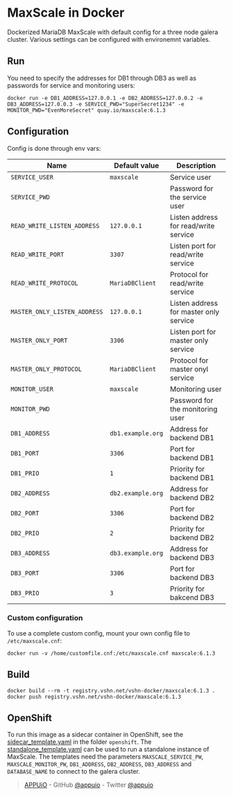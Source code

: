 # MaxScale in Docker

Dockerized MariaDB MaxScale with default config for a three node galera cluster. Various settings can be configured with environemnt variables.

## Run
You need to specify the addresses for DB1 through DB3 as well as passwords for service and monitoring users:
```
docker run -e DB1_ADDRESS=127.0.0.1 -e DB2_ADDRESS=127.0.0.2 -e DB3_ADDRESS=127.0.0.3 -e SERVICE_PWD="SuperSecret1234" -e MONITOR_PWD="EvenMoreSecret" quay.io/maxscale:6.1.3
```
## Configuration
Config is done through env vars:

| Name                          | Default value       | Description                             |
|-------------------------------|---------------------|-----------------------------------------|
| `SERVICE_USER`                | `maxscale`          | Service user                            |
| `SERVICE_PWD`                 |                     | Password for the service user           |
| `READ_WRITE_LISTEN_ADDRESS`   | `127.0.0.1`         | Listen address for read/write service   |
| `READ_WRITE_PORT`             | `3307`              | Listen port for read/write service      |
| `READ_WRITE_PROTOCOL`         | `MariaDBClient`     | Protocol for read/write service         |
| `MASTER_ONLY_LISTEN_ADDRESS`  | `127.0.0.1`         | Listen address for master only service  |
| `MASTER_ONLY_PORT`            | `3306`              | Listen port for master only service     |
| `MASTER_ONLY_PROTOCOL`        | `MariaDBClient`     | Protocol for master onyl service        |
| `MONITOR_USER`                | `maxscale`          | Monitoring user                         |
| `MONITOR_PWD`                 |                     | Password for the monitoring user        |
| `DB1_ADDRESS`                 | `db1.example.org`   | Address for backend DB1                 |
| `DB1_PORT`                    | `3306`              | Port for backend DB1                    |
| `DB1_PRIO`                    | `1`                 | Priority for backend DB1                |
| `DB2_ADDRESS`                 | `db2.example.org`   | Address for backend DB2                 |
| `DB2_PORT`                    | `3306`              | Port for backend DB2                    |
| `DB2_PRIO`                    | `2`                 | Priority for backend DB2                |
| `DB3_ADDRESS`                 | `db3.example.org`   | Address for backend DB3                 |
| `DB3_PORT`                    | `3306`              | Port for backend DB3                    |
| `DB3_PRIO`                    | `3`                 | Priority for bakcend DB3                |

### Custom configuration
To use a complete custom config, mount your own config file to `/etc/maxscale.cnf`:

```
docker run -v /home/customfile.cnf:/etc/maxscale.cnf maxscale:6.1.3
```

## Build
```
docker build --rm -t registry.vshn.net/vshn-docker/maxscale:6.1.3 .
docker push registry.vshn.net/vshn-docker/maxscale:6.1.3
```

## OpenShift
To run this image as a sidecar container in OpenShift, see the [sidecar_template.yaml](openshift/sidecar_template.yaml) in the folder `openshift`. The [standalone_template.yaml](openshift/standalone_template.yaml) can be used to run a standalone instance of MaxScale. The templates need the parameters `MAXSCALE_SERVICE_PW`, `MAXSCALE_MONITOR_PW`, `DB1_ADDRESS`, `DB2_ADDRESS`, `DB3_ADDRESS` and `DATABASE_NAME` to connect to the galera cluster.


[auth_connect_timeout]: https://github.com/mariadb-corporation/MaxScale/blob/develop/Documentation/Getting-Started/Configuration-Guide.md#auth_connect_timeout
[auth_read_timeout]: https://github.com/mariadb-corporation/MaxScale/blob/develop/Documentation/Getting-Started/Configuration-Guide.md#auth_read_timeout


> [APPUiO](https://appuio.ch) -
> GitHub [@appuio](https://github.com/appuio) -
> Twitter [@appuio](https://twitter.com/appuio)
